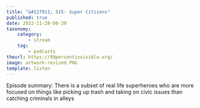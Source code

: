 ```yaml
---
title: "&#127911; 515- Super Citizens"
published: true
date: 2022-11-28-06-39
taxonomy:
    category:
        - stream
    tag:
        - podcasts
theurl: https://99percentinvisible.org/
image: artwork-resized.PNG
template: listen
---
```


Episode summary: There is a subset of real life superheroes who are more focused on things like picking up trash and taking on civic issues than catching criminals in alleys
